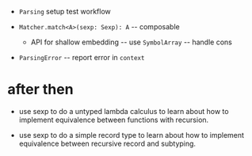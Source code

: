 - `Parsing` setup test workflow

- `Matcher.match<A>(sexp: Sexp): A` -- composable
  - API for shallow embedding -- use `SymbolArray` -- handle cons

- `ParsingError` -- report error in `context`

# after then

- use sexp to do a untyped lambda calculus
  to learn about how to implement equivalence
  between functions with recursion.

- use sexp to do a simple record type
  to learn about how to implement equivalence
  between recursive record and subtyping.
